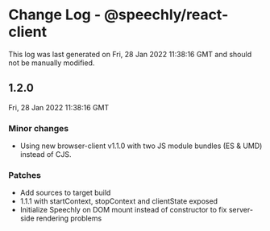 # Change Log - @speechly/react-client

This log was last generated on Fri, 28 Jan 2022 11:38:16 GMT and should not be manually modified.

## 1.2.0
Fri, 28 Jan 2022 11:38:16 GMT

### Minor changes

- Using new browser-client v1.1.0 with two JS module bundles (ES & UMD) instead of CJS.

### Patches

- Add sources to target build
- 1.1.1 with startContext, stopContext and clientState exposed
- Initialize Speechly on DOM mount instead of constructor to fix server-side rendering problems


